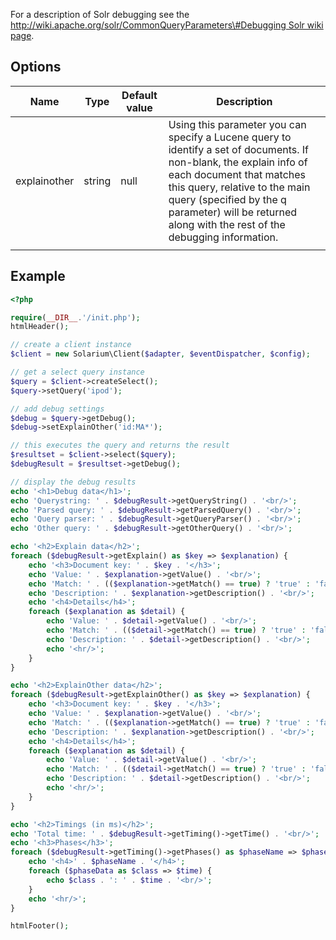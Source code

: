 For a description of Solr debugging see the [http://wiki.apache.org/solr/CommonQueryParameters\#Debugging Solr wiki page](http://wiki.apache.org/solr/CommonQueryParameters#Debugging_Solr_wiki_page "wikilink").

Options
-------

| Name         | Type   | Default value | Description                                                                                                                                                                                                                                                                               |
|--------------|--------|---------------|-------------------------------------------------------------------------------------------------------------------------------------------------------------------------------------------------------------------------------------------------------------------------------------------|
| explainother | string | null          | Using this parameter you can specify a Lucene query to identify a set of documents. If non-blank, the explain info of each document that matches this query, relative to the main query (specified by the q parameter) will be returned along with the rest of the debugging information. |
||

Example
-------

```php
<?php

require(__DIR__.'/init.php');
htmlHeader();

// create a client instance
$client = new Solarium\Client($adapter, $eventDispatcher, $config);

// get a select query instance
$query = $client->createSelect();
$query->setQuery('ipod');

// add debug settings
$debug = $query->getDebug();
$debug->setExplainOther('id:MA*');

// this executes the query and returns the result
$resultset = $client->select($query);
$debugResult = $resultset->getDebug();

// display the debug results
echo '<h1>Debug data</h1>';
echo 'Querystring: ' . $debugResult->getQueryString() . '<br/>';
echo 'Parsed query: ' . $debugResult->getParsedQuery() . '<br/>';
echo 'Query parser: ' . $debugResult->getQueryParser() . '<br/>';
echo 'Other query: ' . $debugResult->getOtherQuery() . '<br/>';

echo '<h2>Explain data</h2>';
foreach ($debugResult->getExplain() as $key => $explanation) {
    echo '<h3>Document key: ' . $key . '</h3>';
    echo 'Value: ' . $explanation->getValue() . '<br/>';
    echo 'Match: ' . (($explanation->getMatch() == true) ? 'true' : 'false')  . '<br/>';
    echo 'Description: ' . $explanation->getDescription() . '<br/>';
    echo '<h4>Details</h4>';
    foreach ($explanation as $detail) {
        echo 'Value: ' . $detail->getValue() . '<br/>';
        echo 'Match: ' . (($detail->getMatch() == true) ? 'true' : 'false')  . '<br/>';
        echo 'Description: ' . $detail->getDescription() . '<br/>';
        echo '<hr/>';
    }
}

echo '<h2>ExplainOther data</h2>';
foreach ($debugResult->getExplainOther() as $key => $explanation) {
    echo '<h3>Document key: ' . $key . '</h3>';
    echo 'Value: ' . $explanation->getValue() . '<br/>';
    echo 'Match: ' . (($explanation->getMatch() == true) ? 'true' : 'false')  . '<br/>';
    echo 'Description: ' . $explanation->getDescription() . '<br/>';
    echo '<h4>Details</h4>';
    foreach ($explanation as $detail) {
        echo 'Value: ' . $detail->getValue() . '<br/>';
        echo 'Match: ' . (($detail->getMatch() == true) ? 'true' : 'false')  . '<br/>';
        echo 'Description: ' . $detail->getDescription() . '<br/>';
        echo '<hr/>';
    }
}

echo '<h2>Timings (in ms)</h2>';
echo 'Total time: ' . $debugResult->getTiming()->getTime() . '<br/>';
echo '<h3>Phases</h3>';
foreach ($debugResult->getTiming()->getPhases() as $phaseName => $phaseData) {
    echo '<h4>' . $phaseName . '</h4>';
    foreach ($phaseData as $class => $time) {
        echo $class . ': ' . $time . '<br/>';
    }
    echo '<hr/>';
}

htmlFooter();

```
